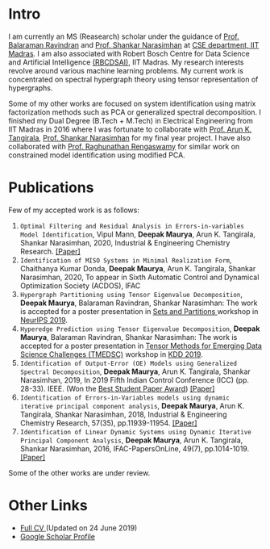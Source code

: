 # Intro
<!---
<img align="left" height="240" raw=true "Title" src="https://github.com/d-maurya/web/blob/master/fb_dp.jpg" >
-->
I am currently an MS (Reasearch) scholar under the guidance of <a href="http://www.cse.iitm.ac.in/~ravi/"> Prof. Balaraman Ravindran</a> and <a href="http://www.che.iitm.ac.in/~naras/"> Prof. Shankar Narasimhan</a> at <a href="http://www.cse.iitm.ac.in/"> CSE department, IIT Madras</a>. I am also associated with Robert Bosch Centre for Data Science and Artificial Intelligence <a href="https://rbc-dsai.iitm.ac.in/"> (RBCDSAI)</a>, IIT Madras. My research interests revolve around various machine learning problems. My current work is concentrated on spectral hypergraph theory using tensor representation of hypergraphs. 

Some of my other works are focused on system identification using matrix factorization methods such as PCA or generalized spectral decomposition. I finished my Dual Degree (B.Tech + M.Tech) in Electrical Engineering from IIT Madras in 2016 where I was fortunate to collaborate with <a href="http://arunkt.wixsite.com/homepage"> Prof. Arun K. Tangirala</a>, <a href="http://www.che.iitm.ac.in/~naras/"> Prof. Shankar Narasimhan</a> for my final year project. I have also collaborated with <a href="https://web.iitm.ac.in/ibse/team/Raghunathan-Rengaswamy.html"> Prof. Raghunathan Rengaswamy</a> for similar work on constrained model identification using modified PCA. 

# Publications 
Few of my accepted work is as follows: 
1. `Optimal Filtering and Residual Analysis in Errors-in-variables Model Identification`, Vipul Mann, **Deepak Maurya**, Arun K. Tangirala, Shankar Narasimhan, 2020, Industrial & Engineering Chemistry Research. <a href="https://pubs.acs.org/doi/10.1021/acs.iecr.9b04561">[Paper]</a> 
2. `Identification of MISO Systems in Minimal Realization Form`, Chaithanya Kumar Donda, **Deepak Maurya**, Arun K. Tangirala, Shankar Narasimhan, 2020, To appear in Sixth Automatic Control and Dynamical Optimization Society (ACDOS), IFAC
3. `Hypergraph Partitioning using Tensor Eigenvalue Decomposition`, **Deepak Maurya**, Balaraman Ravindran, Shankar Narasimhan: The work is accepted for a poster presentation in <a href="https://www.sets.parts/accepted-papers">Sets and Partitions </a> workshop in <a href="https://neurips.cc/">NeurIPS 2019</a>.
4. `Hyperedge Prediction using Tensor Eigenvalue Decomposition`, **Deepak Maurya**, Balaraman Ravindran, Shankar Narasimhan: The work is accepted for a poster presentation in <a href="http://kdd2019.cs.ucdavis.edu/">Tensor Methods for Emerging Data Science Challenges (TMEDSC)</a> workshop in <a href="https://www.kdd.org/kdd2019/">KDD 2019</a>.  
5. `Identification of Output-Error (OE) Models using Generalized Spectral Decomposition`, **Deepak Maurya**, Arun K. Tangirala, Shankar Narasimhan, 2019, In 2019 Fifth Indian Control Conference (ICC) (pp. 28-33). IEEE. (Won the <a href="http://icc.org.in/2019/best-student-paper-award/">Best Student Paper Award</a>) <a href="https://ieeexplore.ieee.org/abstract/document/8715582/">[Paper]</a> 
6. `Identification of Errors-in-Variables models using dynamic iterative principal component analysis`, **Deepak Maurya**, Arun K. Tangirala, Shankar Narasimhan, 2018, Industrial & Engineering Chemistry Research, 57(35), pp.11939-11954. <a href="https://pubs.acs.org/doi/abs/10.1021/acs.iecr.8b01374">[Paper]</a>   
7. `Identification of Linear Dynamic Systems using Dynamic Iterative Principal Component Analysis`, **Deepak Maurya**, Arun K. Tangirala, Shankar Narasimhan, 2016, IFAC-PapersOnLine, 49(7), pp.1014-1019.<a href="https://www.sciencedirect.com/science/article/pii/S2405896316305420">[Paper]</a>   

Some of the other works are under review. 

# Other Links
- <a href="https://github.com/d-maurya/web/blob/master/cv_24june2019.pdf">Full CV </a> (Updated on 24 June 2019)<br> 
- <a href="https://scholar.google.com/citations?user=ivfff6wAAAAJ">Google Scholar Profile</a> <br>

<!---
### Markdown
working image codes but image not displayed in the final webpage 
<img src="https://github.com/d-maurya/web/blob/master/fb_dp.jpg" height="240">
![](https://github.com/d-maurya/web/blob/master/fb_dp.jpg )

Markdown is a lightweight and easy-to-use syntax for styling your writing. It includes conventions for

```markdown
Syntax highlighted code block

# Header 1
## Header 2
### Header 3

- Bulleted
- List

1. Numbered
2. List

**Bold** and _Italic_ and `Code` text

[Link](url) and ![Image](src)
```

For more details see [GitHub Flavored Markdown](https://guides.github.com/features/mastering-markdown/).

### Jekyll Themes

Your Pages site will use the layout and styles from the Jekyll theme you have selected in your [repository settings](https://github.com/d-maurya/web/settings). The name of this theme is saved in the Jekyll `_config.yml` configuration file.

### Support or Contact

Having trouble with Pages? Check out our [documentation](https://help.github.com/categories/github-pages-basics/) or [contact support](https://github.com/contact) and we’ll help you sort it out.
-->
